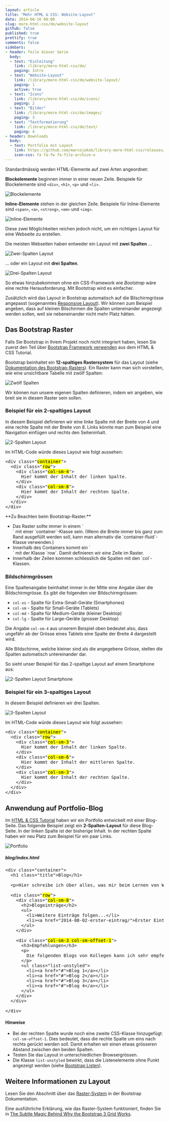 ```yaml
---
layout: article
title: "Mehr HTML & CSS: Website-Layout"
date: 2014-08-16 00:00
slug: more-html-css/de/website-layout
github: false
published: true
prettify: true
comments: false
sidebars:
- header: Teile dieser Serie
  body:
  - text: "Einleitung"
    link: /library/more-html-css/de/
    paging: Intro
  - text: "Website-Layout"
    link: /library/more-html-css/de/website-layout/
    paging: 1
    active: true
  - text: "Icons"
    link: /library/more-html-css/de/icons/
    paging: 2
  - text: "Bilder"
    link: /library/more-html-css/de/images/
    paging: 3
  - text: "Textformatierung"
    link: /library/more-html-css/de/text/
    paging: 4
- header: Downloads
  body:
  - text: Portfolio mit Layout
    link: https://github.com/marcojakob/library-more-html-css/releases/download/v0.1/portfolio-de-website-layout.zip
    icon-css: fa fa-fw fa-file-archive-o
---
```


Standardmässig werden HTML-Elemente auf zwei Arten angeordnet:

**Blockelemente** beginnen immer in einer neuen Zeile. Beispiele für Blockelemente sind `<div>`, `<h1>`, `<p>` und `<li>`.

![Blockelemente](/assets/library/more-html-css/website-layout/block-elements.png)

**Inline-Elemente** stehen in der gleichen Zeile. Beispiele für Inline-Elemente sind `<span>`, `<a>`, `<strong>`, `<em>` und `<img>`.

![Inline-Elemente](/assets/library/more-html-css/website-layout/inline-elements.png)

Diese zwei Möglichkeiten reichen jedoch nicht, um ein richtiges Layout für eine Webseite zu erstellen. 

Die meisten Webseiten haben entweder ein Layout mit **zwei Spalten** ...

![Zwei-Spalten Layout](/assets/library/more-html-css/website-layout/two-columns.png)

... oder ein Layout mit **drei Spalten**.

![Drei-Spalten Layout](/assets/library/more-html-css/website-layout/three-columns.png)

So etwas hinzubekommen ohne ein CSS-Framework wie *Bootstrap* wäre eine rechte Herausforderung. Mit Bootstrap wird es einfacher. 

Zusätzlich wird das Layout in Bootstrap automatisch auf die Bilschirmgrösse angepasst (sogenanntes [Responsive Layout](http://de.wikipedia.org/wiki/Responsive_Webdesign)). Wir können zum Beispiel angeben, dass auf kleinen Bilschirmen die Spalten untereinander angezeigt werden sollen, weil sie nebeneinander nicht mehr Platz hätten.


## Das Bootstrap Raster

<div class="alert alert-warning">
Falls Sie Bootstrap in Ihrem Projekt noch nicht integriert haben, lesen Sie zuerst den Teil über <a href="/library/html-css/de/part6/" class="alert-link">Bootstrap Framework verwenden</a> aus dem HTML & CSS Tutorial.
</div>

Bootstrap beinhaltet ein **12-spaltiges Rastersystem** für das Layout (siehe [Dokumentation des Bootstrap-Rasters](http://holdirbootstrap.de/css/#grid)). Ein Raster kann man sich vorstellen, wie eine unsichtbare Tabelle mit zwölf Spalten:

![Zwölf Spalten](/assets/library/more-html-css/website-layout/bootstrap-twelve-columns.png)

Wir können nun unsere eigenen Spalten definieren, indem wir angeben, wie breit sie in diesem Raster sein sollen.


### Beispiel für ein 2-spaltiges Layout

In diesem Beispiel definieren wir eine linke Spalte mit der Breite von 4 und eine rechte Spalte mit der Breite von 8. Links könnte man zum Beispiel eine Navigation einfügen und rechts den Seiteninhalt.

![2-Spalten Layout](/assets/library/more-html-css/website-layout/bootstrap-two-columns.png)

Im HTML-Code würde dieses Layout wie folgt aussehen:

<pre class="prettyprint lang-html">
&lt;div class="<mark>container</mark>">
  &lt;div class="<mark>row</mark>">
    &lt;div class="<mark>col-sm-4</mark>">
      Hier kommt der Inhalt der linken Spalte.
    &lt;/div>
    &lt;div class="<mark>col-sm-8</mark>">
      Hier kommt der Inhalt der rechten Spalte.
    &lt;/div>
  &lt;/div>
&lt;/div>
</pre>

<div class="alert alert-info">
**Zu Beachten beim Bootstrap-Raster:**

<ul>
  <li>Das Raster sollte immer in einem `<div>` mit einer `container`-Klasse sein. (Wenn die Breite immer bis ganz zum Rand ausgefüllt werden soll, kann man alternativ die `container-fluid`-Klasse verwenden.)</li>
  <li>Innerhalb des Containers kommt ein `<div>` mit der Klasse `row`. Damit definieren wir eine Zeile im Raster.</li>
  <li>Innerhalb der Zeilen kommen schliesslich die Spalten mit den `col`-Klassen.  </li>
</ul>
</div>


### Bildschirmgrössen

Eine Spaltenangabe beinhaltet immer in der Mitte eine Angabe über die Bildschirmgrösse. Es gibt die folgenden vier Bildschirmgrössen:

* `col-xs` - Spalte für Extra-Small-Geräte (Smartphones)
* `col-sm` - Spalte für Small-Geräte (Tablets)
* `col-md` - Spalte für Medium-Geräte (kleiner Desktop)
* `col-lg` - Spalte für Large-Geräte (grosser Desktop)

Die Angabe `col-sm-4` aus unserem Beispiel oben bedeutet also, dass ungefähr ab der Grösse eines Tablets eine Spalte der Breite 4 dargestellt wird. 

Alle Bildschirme, welche kleiner sind als die angegebene Grösse, stellen die Spalten automatisch untereinander dar.

So sieht unser Beispiel für das 2-spaltige Layout auf einem Smartphone aus:

![2-Spalten Layout Smartphone](/assets/library/more-html-css/website-layout/bootstrap-two-columns-smartphone.png)


### Beispiel für ein 3-spaltiges Layout

In diesem Beispiel definieren wir drei Spalten.

![3-Spalten Layout](/assets/library/more-html-css/website-layout/bootstrap-three-columns.png)

Im HTML-Code würde dieses Layout wie folgt aussehen:

<pre class="prettyprint lang-html">
&lt;div class="<mark>container</mark>">
  &lt;div class="<mark>row</mark>">
    &lt;div class="<mark>col-sm-3</mark>">
      Hier kommt der Inhalt der linken Spalte.
    &lt;/div>
    &lt;div class="<mark>col-sm-6</mark>">
      Hier kommt der Inhalt der mittleren Spalte.
    &lt;/div>
    &lt;div class="<mark>col-sm-3</mark>">
      Hier kommt der Inhalt der rechten Spalte.
    &lt;/div>
  &lt;/div>
&lt;/div>
</pre>


## Anwendung auf Portfolio-Blog

Im [HTML & CSS Tutorial](/library/html-css/de/) haben wir ein Portfolio entwickelt mit einer Blog-Seite. Das folgende Beispiel zeigt ein **2-Spalten-Layout** für diese Blog-Seite. In der linken Spalte ist der bisherige Inhalt. In der rechten Spalte haben wir neu Platz zum Beispiel für ein paar Links. 

<img src="/assets/library/more-html-css/website-layout/portfolio-two-columns-de.png" alt="Portfolio" class="img-thumbnail">


##### blog/index.html

<pre class="prettyprint lang-html">
&lt;div class="container">
  &lt;h1 class="title">Blog&lt;/h1>

  &lt;p>Hier schreibe ich über alles, was mir beim Lernen von Webprogrammierung begegnet.&lt;/p>

  &lt;div class="<mark>row</mark>">
    &lt;div class="<mark>col-sm-8</mark>">
      &lt;h2>Blogeinträge&lt;/h2>
      &lt;ul>
        &lt;li>Weitere Einträge folgen...&lt;/li>
        &lt;li>&lt;a href="2014-08-02-erster-eintrag/">Erster Eintrag&lt;/a>&lt;/li>
      &lt;/ul>
    &lt;/div>

    &lt;div class="<mark>col-sm-3 col-sm-offset-1</mark>">
      &lt;h3>Empfehlungen&lt;/h3>
      &lt;p>
        Die folgenden Blogs von Kollegen kann ich sehr empfehlen:
      &lt;/p>
      &lt;ul class="list-unstyled">
        &lt;li>&lt;a href="#">Blog 1&lt;/a>&lt;/li>
        &lt;li>&lt;a href="#">Blog 2&lt;/a>&lt;/li>
        &lt;li>&lt;a href="#">Blog 3&lt;/a>&lt;/li>
        &lt;li>&lt;a href="#">Blog 4&lt;/a>&lt;/li>
      &lt;/ul>
    &lt;/div>
  &lt;/div>

&lt;/div>
</pre>

#### Hinweise

* Bei der rechten Spalte wurde noch eine zweite CSS-Klasse hinzugefügt: `col-sm-offset-1`. Dies bedeutet, dass die rechte Spalte um eins nach rechts gerückt werden soll. Damit erhalten wir einen etwas grösseren Abstand zwischen den beiden Spalten.
* Testen Sie das Layout in unterschiedlichen Browsergrössen.
* Die Klasse `list-unstyled` bewirkt, dass die Listenelemente ohne Punkt angezeigt werden (siehe [Bootstrap Listen](http://holdirbootstrap.de/css/#type-lists)).



## Weitere Informationen zu Layout

Lesen Sie den Abschnitt über das [Raster-System](http://holdirbootstrap.de/css/#grid) in der Bootstrap Dokumentation.

Eine ausführliche Erklärung, wie das Raster-System funktioniert, finden Sie in [The Subtle Magic Behind Why the Bootstrap 3 Grid Works](http://www.helloerik.com/the-subtle-magic-behind-why-the-bootstrap-3-grid-works). 






